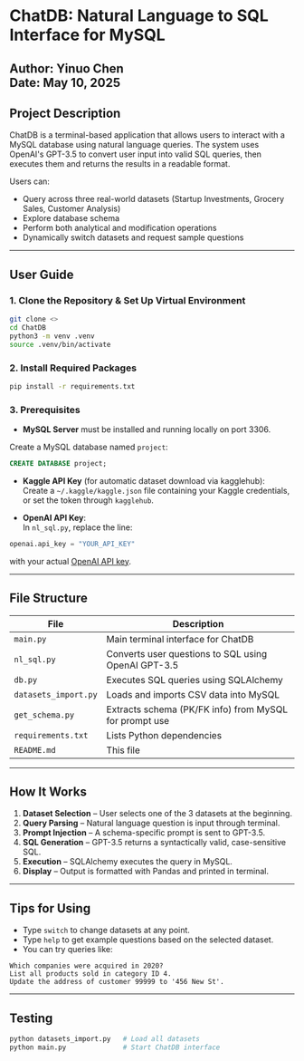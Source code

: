 # ChatDB: Natural Language to SQL Interface for MySQL

**Author:** Yinuo Chen  
**Date:** May 10, 2025
---

## Project Description

ChatDB is a terminal-based application that allows users to interact with a MySQL database using natural language queries. The system uses OpenAI's GPT-3.5 to convert user input into valid SQL queries, then executes them and returns the results in a readable format.

Users can:
- Query across three real-world datasets (Startup Investments, Grocery Sales, Customer Analysis)
- Explore database schema
- Perform both analytical and modification operations
- Dynamically switch datasets and request sample questions

---

## User Guide

### 1. Clone the Repository & Set Up Virtual Environment

```bash
git clone <>
cd ChatDB
python3 -m venv .venv
source .venv/bin/activate
```

### 2. Install Required Packages

```bash
pip install -r requirements.txt
```

### 3. Prerequisites

- **MySQL Server** must be installed and running locally on port 3306.

Create a MySQL database named `project`:

```sql
CREATE DATABASE project;
```

- **Kaggle API Key** (for automatic dataset download via kagglehub):  
Create a `~/.kaggle/kaggle.json` file containing your Kaggle credentials, or set the token through `kagglehub`.

- **OpenAI API Key**:  
In `nl_sql.py`, replace the line:

```python
openai.api_key = "YOUR_API_KEY"
```

with your actual [OpenAI API key](https://platform.openai.com/account/api-keys).  

---

## File Structure

| File                 | Description                                              |
|----------------------|----------------------------------------------------------|
| `main.py`            | Main terminal interface for ChatDB                      |
| `nl_sql.py`          | Converts user questions to SQL using OpenAI GPT-3.5     |
| `db.py`              | Executes SQL queries using SQLAlchemy                   |
| `datasets_import.py` | Loads and imports CSV data into MySQL                   |
| `get_schema.py`      | Extracts schema (PK/FK info) from MySQL for prompt use  |
| `requirements.txt`   | Lists Python dependencies                               |
| `README.md`          | This file                                               |

---

## How It Works

1. **Dataset Selection** – User selects one of the 3 datasets at the beginning.
2. **Query Parsing** – Natural language question is input through terminal.
3. **Prompt Injection** – A schema-specific prompt is sent to GPT-3.5.
4. **SQL Generation** – GPT-3.5 returns a syntactically valid, case-sensitive SQL.
5. **Execution** – SQLAlchemy executes the query in MySQL.
6. **Display** – Output is formatted with Pandas and printed in terminal.

---

## Tips for Using

- Type `switch` to change datasets at any point.
- Type `help` to get example questions based on the selected dataset.
- You can try queries like:

```text
Which companies were acquired in 2020?
List all products sold in category ID 4.
Update the address of customer 99999 to '456 New St'.
```
---

## Testing

```bash
python datasets_import.py   # Load all datasets
python main.py              # Start ChatDB interface
```
